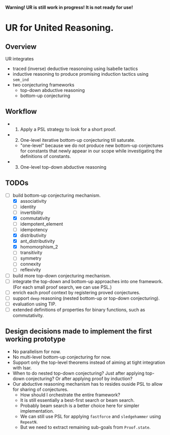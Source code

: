 **Warning! UR is still work in progress! It is not ready for use!**

# UR for United Reasoning.

## Overview

UR integrates
- traced (inverse) deductive reasonoing using Isabelle tactics
- inductive reasoning to produce promising induction tactics using `sem_ind`
- two conjecturing frameworks
   - top-down abductive reasoning
   - bottom-up conjecturing

## Workflow

- 1. Apply a PSL strategy to look for a short proof.
- 2. One-level iterative bottom-up conjecturing till saturate.
   - "one-level" because we do not produce new bottom-up conjectures for constants that newly appear in our scope while investigating the definitions of constants.
- 3. One-level top-down abductive reasoning

## TODOs

- [ ] build bottom-up conjecturing mechanism.
   - [X] associativity
   - [ ] identity
   - [ ] invertibility
   - [X] commutativity
   - [ ] idempotent_element
   - [ ] idempotency
   - [X] distributivity
   - [X] ant_distributivity
   - [X] homomorphism_2
   - [ ] transitivity
   - [ ] symmetry
   - [ ] connexity
   - [ ] reflexivity
- [ ] build more top-down conjecturing mechanism.
- [ ] integrate the top-down and bottom-up approaches into one framework. (For each small proof search, we can use PSL.)
- [ ] enrich each proof context by registering proved conjectures.
- [ ] support `deep` reasoning (nested bottom-up or top-down conjecturing).
- [ ] evaluation using TIP.
- [ ] extended definitions of properties for binary functions, such as commutativity.

## Design decisions made to implement the first working prototype
- No parallelism for now.
- No multi-level bottom-up conjecturing for now.
- Support only the top-level theorems instead of aiming at tight integration with Isar.
- When to do nested top-down conjecturing? Just after applying top-down conjecturing? Or after applying proof by induction?
- Our abductive reasoning mechanism has to resides ouside PSL to allow for sharing of conjectures. 
   - How should I orchestrate the entire framework? 
   - It is still essentially a best-first search or beam search. 
   - Probably beam search is a better choice here for simpler implementation. 
   - We can still use PSL for applying `fastforce` and `sledgehammer` using `RepeatN`.
   - But we need to extract remaining sub-goals from `Proof.state`.
 

